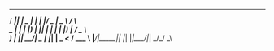  ____  _____ ____  _   _  ___  ____      _    
/ ___|| ____|  _ \| | | |/ _ \|  _ \    / \   
\___ \|  _| | |_) | |_| | | | | |_) |  / _ \  
 ___) | |___|  __/|  _  | |_| |  _ <  / ___ \ 
|____/|_____|_|   |_| |_|\___/|_| \_\/_/   \_\
